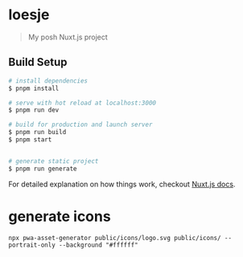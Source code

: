 # loesje

> My posh Nuxt.js project

## Build Setup

```bash
# install dependencies
$ pnpm install

# serve with hot reload at localhost:3000
$ pnpm run dev

# build for production and launch server
$ pnpm run build
$ pnpm start


# generate static project
$ pnpm run generate
```

For detailed explanation on how things work, checkout [Nuxt.js docs](https://nuxtjs.org).

# generate icons

```
npx pwa-asset-generator public/icons/logo.svg public/icons/ --portrait-only --background "#ffffff"

```
